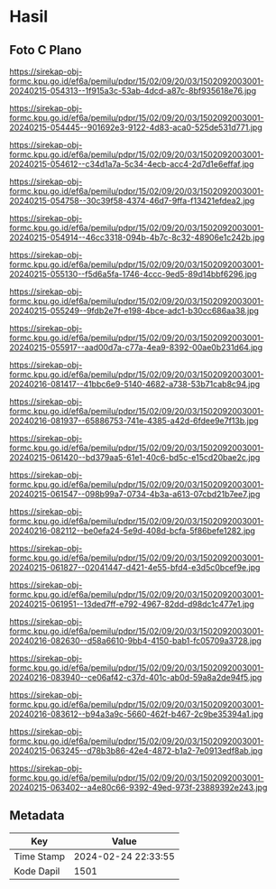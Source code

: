 # Hasil

## Foto C Plano

https://sirekap-obj-formc.kpu.go.id/ef6a/pemilu/pdpr/15/02/09/20/03/1502092003001-20240215-054313--1f915a3c-53ab-4dcd-a87c-8bf935618e76.jpg

https://sirekap-obj-formc.kpu.go.id/ef6a/pemilu/pdpr/15/02/09/20/03/1502092003001-20240215-054445--901692e3-9122-4d83-aca0-525de531d771.jpg

https://sirekap-obj-formc.kpu.go.id/ef6a/pemilu/pdpr/15/02/09/20/03/1502092003001-20240215-054612--c34d1a7a-5c34-4ecb-acc4-2d7d1e6effaf.jpg

https://sirekap-obj-formc.kpu.go.id/ef6a/pemilu/pdpr/15/02/09/20/03/1502092003001-20240215-054758--30c39f58-4374-46d7-9ffa-f13421efdea2.jpg

https://sirekap-obj-formc.kpu.go.id/ef6a/pemilu/pdpr/15/02/09/20/03/1502092003001-20240215-054914--46cc3318-094b-4b7c-8c32-48906e1c242b.jpg

https://sirekap-obj-formc.kpu.go.id/ef6a/pemilu/pdpr/15/02/09/20/03/1502092003001-20240215-055130--f5d6a5fa-1746-4ccc-9ed5-89d14bbf6296.jpg

https://sirekap-obj-formc.kpu.go.id/ef6a/pemilu/pdpr/15/02/09/20/03/1502092003001-20240215-055249--9fdb2e7f-e198-4bce-adc1-b30cc686aa38.jpg

https://sirekap-obj-formc.kpu.go.id/ef6a/pemilu/pdpr/15/02/09/20/03/1502092003001-20240215-055917--aad00d7a-c77a-4ea9-8392-00ae0b231d64.jpg

https://sirekap-obj-formc.kpu.go.id/ef6a/pemilu/pdpr/15/02/09/20/03/1502092003001-20240216-081417--41bbc6e9-5140-4682-a738-53b71cab8c94.jpg

https://sirekap-obj-formc.kpu.go.id/ef6a/pemilu/pdpr/15/02/09/20/03/1502092003001-20240216-081937--65886753-741e-4385-a42d-6fdee9e7f13b.jpg

https://sirekap-obj-formc.kpu.go.id/ef6a/pemilu/pdpr/15/02/09/20/03/1502092003001-20240215-061420--bd379aa5-61e1-40c6-bd5c-e15cd20bae2c.jpg

https://sirekap-obj-formc.kpu.go.id/ef6a/pemilu/pdpr/15/02/09/20/03/1502092003001-20240215-061547--098b99a7-0734-4b3a-a613-07cbd21b7ee7.jpg

https://sirekap-obj-formc.kpu.go.id/ef6a/pemilu/pdpr/15/02/09/20/03/1502092003001-20240216-082112--be0efa24-5e9d-408d-bcfa-5f86befe1282.jpg

https://sirekap-obj-formc.kpu.go.id/ef6a/pemilu/pdpr/15/02/09/20/03/1502092003001-20240215-061827--02041447-d421-4e55-bfd4-e3d5c0bcef9e.jpg

https://sirekap-obj-formc.kpu.go.id/ef6a/pemilu/pdpr/15/02/09/20/03/1502092003001-20240215-061951--13ded7ff-e792-4967-82dd-d98dc1c477e1.jpg

https://sirekap-obj-formc.kpu.go.id/ef6a/pemilu/pdpr/15/02/09/20/03/1502092003001-20240216-082630--d58a6610-9bb4-4150-bab1-fc05709a3728.jpg

https://sirekap-obj-formc.kpu.go.id/ef6a/pemilu/pdpr/15/02/09/20/03/1502092003001-20240216-083940--ce06af42-c37d-401c-ab0d-59a8a2de94f5.jpg

https://sirekap-obj-formc.kpu.go.id/ef6a/pemilu/pdpr/15/02/09/20/03/1502092003001-20240216-083612--b94a3a9c-5660-462f-b467-2c9be35394a1.jpg

https://sirekap-obj-formc.kpu.go.id/ef6a/pemilu/pdpr/15/02/09/20/03/1502092003001-20240215-063245--d78b3b86-42e4-4872-b1a2-7e0913edf8ab.jpg

https://sirekap-obj-formc.kpu.go.id/ef6a/pemilu/pdpr/15/02/09/20/03/1502092003001-20240215-063402--a4e80c66-9392-49ed-973f-23889392e243.jpg


## Metadata

| Key        | Value               |
| ---------- | ------------------- |
| Time Stamp | 2024-02-24 22:33:55 |
| Kode Dapil | 1501                |



